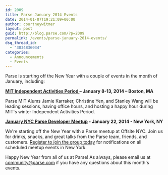 ```yaml
---
id: 2009
title: Parse January 2014 Events
date: 2014-01-07T19:21:09+00:00
author: courtneywitmer
layout: post
guid: http://blog.parse.com/?p=2009
permalink: /events/parse-january-2014-events/
dsq_thread_id:
  - "3834836034"
categories:
  - Announcements
  - Events
---
```

Parse is starting off the New Year with a couple of events in the month of January, including:

**<a href="http://blog.parse.com/2013/12/29/parse-at-mit-iap/" target="_blank">MIT Independent Activities Period </a>– January 8-13, 2014 – Boston, MA**
  
Parse MIT Alums Jamie Karraker, Christine Yen, and Stanley Wang will be leading sessions, having office hours, and hosting a happy hour during MIT's winter Independent Activities Period.

**<a href="http://www.meetup.com/NYC-Parse-Developer-Meetup/events/149872812/" target="_blank">January NYC Parse Developer Meetup</a> - January 22, 2014 - New York, NY**
  
We're starting off the New Year with a Parse meetup at Offsite NYC. Join us for drinks, snacks, and great talks from the Parse team, friends, and customers. <a href="http://www.meetup.com/NYC-Parse-Developer-Meetup/" target="_blank">Register to join the group today</a> for notifications on all scheduled meetup events in New York.

Happy New Year from all of us at Parse! As always, please email us at community@parse.com if you have any questions about this month's events.